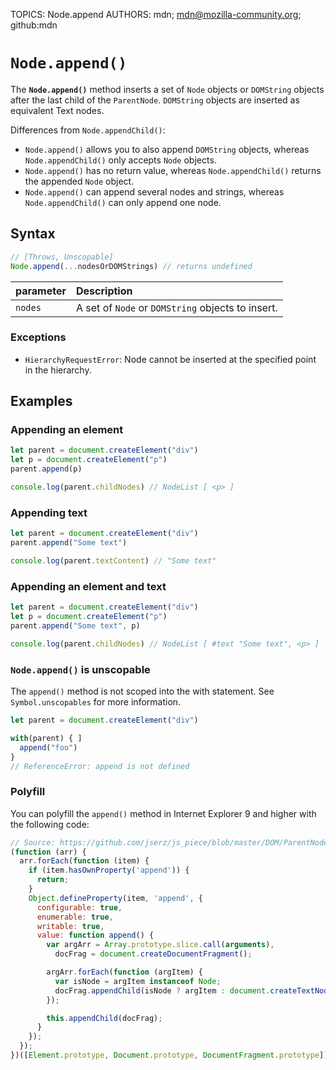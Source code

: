 TOPICS: Node.append
AUTHORS: mdn; mdn@mozilla-community.org; github:mdn

# `Node.append()`

The **`Node.append()`** method inserts a set of `Node` objects or `DOMString` objects after
the last child of the `ParentNode`. `DOMString` objects are inserted as equivalent Text nodes.

Differences from `Node.appendChild()`:

- `Node.append()` allows you to also append `DOMString` objects, whereas `Node.appendChild()`
only accepts `Node` objects.
- `Node.append()` has no return value, whereas `Node.appendChild()` returns the appended
`Node` object.
- `Node.append()` can append several nodes and strings, whereas `Node.appendChild()` can only
append one node.

## Syntax

```javascript
// [Throws, Unscopable]
Node.append(...nodesOrDOMStrings) // returns undefined
```

| parameter | Description |
| :-- | :-- |
| `nodes` | A set of `Node` or `DOMString` objects to insert. |

### Exceptions

- `HierarchyRequestError`: Node cannot be inserted at the specified point in the hierarchy.

## Examples

### Appending an element

```javascript
let parent = document.createElement("div")
let p = document.createElement("p")
parent.append(p)

console.log(parent.childNodes) // NodeList [ <p> ]
```

### Appending text

```javascript
let parent = document.createElement("div")
parent.append("Some text")

console.log(parent.textContent) // "Some text"
```

### Appending an element and text

```javascript
let parent = document.createElement("div")
let p = document.createElement("p")
parent.append("Some text", p)

console.log(parent.childNodes) // NodeList [ #text "Some text", <p> ]
```

### `Node.append()` is unscopable

The `append()` method is not scoped into the with statement. See `Symbol.unscopables` for more information.

```javascript
let parent = document.createElement("div")

with(parent) { ]
  append("foo")
}
// ReferenceError: append is not defined
```

### Polyfill

You can polyfill the `append()` method in Internet Explorer 9 and higher with the following code:

```javascript
// Source: https://github.com/jserz/js_piece/blob/master/DOM/ParentNode/append()/append().md
(function (arr) {
  arr.forEach(function (item) {
    if (item.hasOwnProperty('append')) {
      return;
    }
    Object.defineProperty(item, 'append', {
      configurable: true,
      enumerable: true,
      writable: true,
      value: function append() {
        var argArr = Array.prototype.slice.call(arguments),
          docFrag = document.createDocumentFragment();

        argArr.forEach(function (argItem) {
          var isNode = argItem instanceof Node;
          docFrag.appendChild(isNode ? argItem : document.createTextNode(String(argItem)));
        });

        this.appendChild(docFrag);
      }
    });
  });
})([Element.prototype, Document.prototype, DocumentFragment.prototype]);
```
